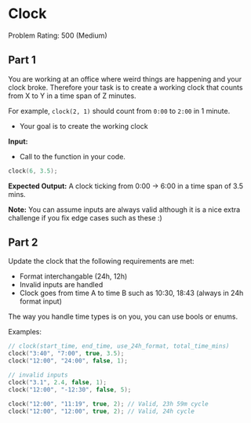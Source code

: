 # Clock

Problem Rating: 500 (Medium)

## Part 1

You are working at an office where weird things are happening and your clock broke. Therefore your task is to create a working clock that
counts from X to Y in a time span of Z minutes. 

For example, `clock(2, 1)` should count from `0:00` to `2:00` in 1 minute.

- Your goal is to create the working clock

**Input:**

- Call to the function in your code.

```c
clock(6, 3.5);
```

**Expected Output:** A clock ticking from 0:00 -> 6:00 in a time span of 3.5 mins.

**Note:** You can assume inputs are always valid although it is a nice extra challenge if you fix edge cases such as these :)


## Part 2
Update the clock that the following requirements are met:
- Format interchangable (24h, 12h)
- Invalid inputs are handled
- Clock goes from time A to time B such as 10:30, 18:43 (always in 24h format input)

The way you handle time types is on you, you can use bools or enums.

Examples:
```c
// clock(start_time, end_time, use_24h_format, total_time_mins)
clock("3:40", "7:00", true, 3.5);
clock("12:00", "24:00", false, 1);

// invalid inputs
clock("3.1", 2.4, false, 1);
clock("12:00", "-12:30", false, 5);

clock("12:00", "11:19", true, 2); // Valid, 23h 59m cycle
clock("12:00", "12:00", true, 2); // Valid, 24h cycle
```
